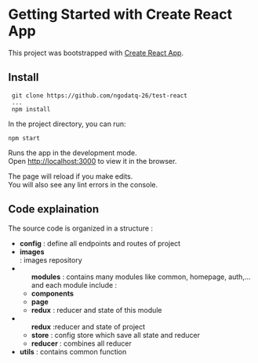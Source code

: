 # Getting Started with Create React App

This project was bootstrapped with [Create React App](https://github.com/facebook/create-react-app).

## Install
```
 git clone https://github.com/ngodatq-26/test-react
 ...
 npm install
```

In the project directory, you can run:

```
npm start
```

Runs the app in the development mode.\
Open [http://localhost:3000](http://localhost:3000) to view it in the browser.

The page will reload if you make edits.\
You will also see any lint errors in the console.

## Code explaination

The source code is organized in a structure :
<ul>
 <li><strong>config</strong> : define all endpoints and routes of project </li>
 <li><strong>images</strong></li> : images repository
 <li><ul><strong>modules</strong> : contains many modules like common, homepage, auth,... and each module include : 
  <li><strong>components</strong></li>
  <li><strong>page</strong></li>
  <li><strong>redux</strong> : reducer and state of this module</li>
  </ul>
 </li>
 <li><ul><strong>redux</strong> :reducer and state of project
  <li><strong>store</strong> : config store which save all state and reducer</li>
  <li><strong>reducer</strong> : combines all reducer</li>
  </ul></li>
 <li><strong>utils</strong> : contains common function</li>
</ul> 





